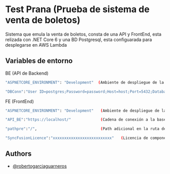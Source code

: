 
# Test Prana (Prueba de sistema de venta de boletos)

Sistema que emula la venta de boletos, consta de una API y FrontEnd, esta relizada con .NET Core 6 y una BD Postgresql, esta configuarada para desplegarse en AWS Lambda

## Variables de entorno


BE (API de Backend)
```bash
"ASPNETCORE_ENVIRONMENT": "Development"  (Ambiente de despliegue de la aplicación, puede ser Development o Production)

"DBConn":"User ID=postgres;Password=password;Host=host;Port=5432;Database=Prana;Pooling=true;Connection Lifetime=0;" (Cadena de conexión a la base de datos)
```
FE (FrontEnd)
```bash
"ASPNETCORE_ENVIRONMENT": "Development"   (Ambiente de despliegue de la aplicación, puede ser Development o Production)

"API_BE":"https://localhost/"             (Cadena de conexión a la base de datos)

"pathpre":"/",                            (Path adicional en la ruta de la API, se utiliza por la configurción de AWS, en local basta con el simbolo "/")

"SyncFusionLicence":"xxxxxxxxxxxxxxxxxxxxxxxxxx"   (Licencia de componente Synfusion)
```
## Authors

- [@robertogarciaguarneros](https://www.github.com/robertogarciaguarneros)

